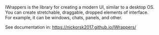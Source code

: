 IWrappers is the library for creating a modern UI, similar to a desktop OS. You can create stretchable, draggable, dropped elements of interface.<br>
For example, it can be windows, chats, panels, and other.

See documentation in:
<a href="https://nickorsk2017.github.io/IWrappers/">https://nickorsk2017.github.io/IWrappers/</a>
